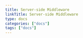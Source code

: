 ```yaml
---
title: Server-side Middleware
linkTitle: Server-side Middleware
type: docs
categories: ["docs"]
tags: ["docs"]
---
```

